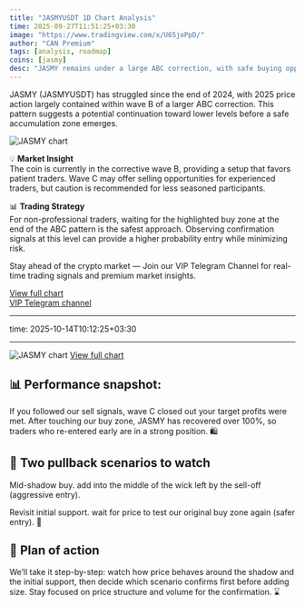 ```yaml
---
title: "JASMYUSDT 1D Chart Analysis"
time: 2025-09-27T11:51:25+03:30
image: "https://www.tradingview.com/x/U65joPpD/"
author: "CAN Premium"
tags: [analysis, roadmap]
coins: [jasmy]
desc: "JASMY remains under a large ABC correction, with safe buying opportunities at the pattern’s end."
---
```


JASMY (JASMYUSDT) has struggled since the end of 2024, with 2025 price action largely contained within wave B of a larger ABC correction. This pattern suggests a potential continuation toward lower levels before a safe accumulation zone emerges.  

![JASMY chart](https://www.tradingview.com/x/U65joPpD/)  

💡 **Market Insight**  
The coin is currently in the corrective wave B, providing a setup that favors patient traders. Wave C may offer selling opportunities for experienced traders, but caution is recommended for less seasoned participants.  

📊 **Trading Strategy**  
For non-professional traders, waiting for the highlighted buy zone at the end of the ABC pattern is the safest approach. Observing confirmation signals at this level can provide a higher probability entry while minimizing risk.  

Stay ahead of the crypto market — Join our VIP Telegram Channel for real-time trading signals and premium market insights.

[View full chart](https://www.tradingview.com/x/U65joPpD/)  
[VIP Telegram channel](https://t.me/+2znhsiCGpI81MzQ0)

---

time: 2025-10-14T10:12:25+03:30

---

![JASMY chart](https://www.tradingview.com/x/xFfqH5gq/)
[View full chart](https://www.tradingview.com/x/xFfqH5gq/)

## 📊 Performance snapshot:

If you followed our sell signals, wave C closed out your target profits were met. After touching our buy zone, JASMY has recovered over 100%, so traders who re-entered early are in a strong position. 🛍

## 🔁 Two pullback scenarios to watch

Mid-shadow buy. add into the middle of the wick left by the sell-off (aggressive entry).

Revisit initial support. wait for price to test our original buy zone again (safer entry). 🧲

## 🧭 Plan of action

We’ll take it step-by-step: watch how price behaves around the shadow and the initial support, then decide which scenario confirms first before adding size. Stay focused on price structure and volume for the confirmation. ⌛